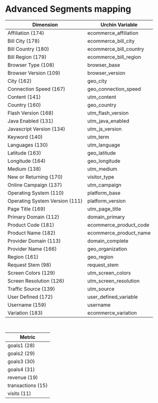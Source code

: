 # Advanced Segments mapping #




<font color='black'>
<table><thead><th> <b>Dimension</b>          </th><th> <b>Urchin Variable</b>                    </th></thead><tbody>
<tr><td>	Affiliation (174)                 	</td><td>	ecommerce_affiliation  	</td></tr>
<tr><td>	Bill City (178)                   	</td><td>	ecommerce_bill_city    	</td></tr>
<tr><td>	Bill Country (180)                	</td><td>	ecommerce_bill_country 	</td></tr>
<tr><td>	Bill Region (179)                 	</td><td>	ecommerce_bill_region  	</td></tr>
<tr><td>	Browser Type (108)                	</td><td>	browser_base           	</td></tr>
<tr><td>	Browser Version (109)             	</td><td>	browser_version        	</td></tr>
<tr><td>	City (162)                        	</td><td>	geo_city               	</td></tr>
<tr><td>	Connection Speed (167)            	</td><td>	geo_connection_speed   	</td></tr>
<tr><td>	Content (141)                     	</td><td>	utm_content            	</td></tr>
<tr><td>	Country (160)                     	</td><td>	geo_country            	</td></tr>
<tr><td>	Flash Version (168)               	</td><td>	utm_flash_version      	</td></tr>
<tr><td>	Java Enabled (131)                	</td><td>	utm_java_enabled       	</td></tr>
<tr><td>	Javascript Version (134)          	</td><td>	utm_js_version         	</td></tr>
<tr><td>	Keyword (140)                     	</td><td>	utm_term               	</td></tr>
<tr><td>	Languages (130)                   	</td><td>	utm_language           	</td></tr>
<tr><td>	Latitude (163)                    	</td><td>	geo_latitude           	</td></tr>
<tr><td>	Longitude (164)                   	</td><td>	geo_longitude          	</td></tr>
<tr><td>	Medium (138)                      	</td><td>	utm_medium             	</td></tr>
<tr><td>	New or Returning (170)            	</td><td>	visitor_type           	</td></tr>
<tr><td>	Online Campaign (137)             	</td><td>	utm_campaign           	</td></tr>
<tr><td>	Operating System (110)            	</td><td>	platform_base          	</td></tr>
<tr><td>	Operating System Version (111)    	</td><td>	platform_version       	</td></tr>
<tr><td>	Page Title (169)                  	</td><td>	utm_page_title         	</td></tr>
<tr><td>	Primary Domain (112)              	</td><td>	domain_primary         	</td></tr>
<tr><td>	Product Code (181)                	</td><td>	ecommerce_product_code 	</td></tr>
<tr><td>	Product Name (182)                	</td><td>	ecommerce_product_name 	</td></tr>
<tr><td>	Provider Domain (113)             	</td><td>	domain_complete        	</td></tr>
<tr><td>	Provider Name (166)               	</td><td>	geo_organization       	</td></tr>
<tr><td>	Region (161)                      	</td><td>	geo_region             	</td></tr>
<tr><td>	Request Stem (98)                 	</td><td>	request_stem           	</td></tr>
<tr><td>	Screen Colors (129)               	</td><td>	utm_screen_colors      	</td></tr>
<tr><td>	Screen Resolution (126)           	</td><td>	utm_screen_resolution  	</td></tr>
<tr><td>	Traffic Source (139)              	</td><td>	utm_source             	</td></tr>
<tr><td>	User Defined (172)                	</td><td>	user_defined_variable  	</td></tr>
<tr><td>	Username (159)                    	</td><td>	username               	</td></tr>
<tr><td>	Variation (183)                   	</td><td>	ecommerce_variation    	</td></tr></tbody></table>


<br>
<table><thead><th> <b>Metric</b> </th></thead><tbody>
<tr><td>	goals1 (28)                   	</td></tr>
<tr><td>	goals2 (29)                   	</td></tr>
<tr><td>	goals3 (30)                   	</td></tr>
<tr><td>	goals4 (31)                   	</td></tr>
<tr><td>	revenue (19)                   	</td></tr>
<tr><td>	transactions (15)                   	</td></tr>
<tr><td>	visits (11)                   	</td></tr></tbody></table>

